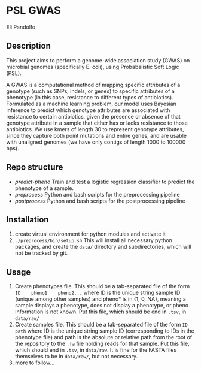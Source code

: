 # PSL GWAS
Eli Pandolfo

## Description
This project aims to perform a genome-wide association study (GWAS) on microbial
genomes (specifically E. coli), using Probabalistic Soft Logic (PSL).

A GWAS is a computational method of mapping specific attributes of a genotype
(such as SNPs, indels, or genes) to specific attributes of a phenotype (in this
case, resistance to different types of antibiotics). Formulated as a machine
learning problem, our model uses Bayesian inference to predict which genotype
attributes are associated with resistance to certain antibiotics, given
the presence or absence of that genotype attribute in a sample that either has
or lacks resistance to those antibiotics. We use kmers of length 30 to represent
genotype attributes, since they capture both point mutations and entire genes,
and are usable with unaligned genomes (we have only contigs of length 1000 to
100000 bps).

## Repo structure
-   *predict-pheno*
    Train and test a logistic regression classifier to predict the phenotype of a
    sample.
-   *preprocess*
    Python and bash scripts for the preprocessing pipeline
-   *postprocess*
    Python and bash scripts for the postprocessing pipeline

## Installation
1. create virtual environment for python modules and activate it
1. `./preprocess/bin/setup.sh`
This will install all necessary python packages, and create the `data/`
directory and subdirectories, which will not be tracked by git.

## Usage
1.  Create phenotypes file. This should be a tab-separated file of the form
    `ID    pheno1    pheno2...`
    where ID is the unique string sample ID (unique among other samples)
    and pheno* is in {1, 0, NA}, meaning a sample displays a phenotype,
    does not display a phenotype, or pheno information is not known.
    Put this file, which should be end in `.tsv`, in `data/raw/`
1.  Create samples file. This should be a tab-separated file of the form
    `ID    path`
    where ID is the unique string sample ID (corresponding to IDs in
    the phenotype file) and path is the absolute or relative path from the root
    of the repository to the `.fa` file holding reads for that sample.
    Put this file, which should end in `.tsv`, in `data/raw`.
    It is fine for the FASTA files themselves to be in `data/raw/`,
    but not necessary.
1.  more to follow...



